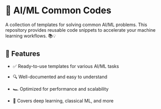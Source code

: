 # 🚀 AI/ML Common Codes

A collection of templates for solving common AI/ML problems. This repository provides reusable code snippets to accelerate your machine learning workflows. 📚💡

## 📌 Features

- ✅ Ready-to-use templates for various AI/ML tasks

- 🔍 Well-documented and easy to understand

- 🏎️ Optimized for performance and scalability

- 🤖 Covers deep learning, classical ML, and more
